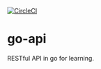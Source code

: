 [![CircleCI](https://circleci.com/gh/xshirade/go-api/tree/master.svg?style=svg)](https://circleci.com/gh/xshirade/go-api/tree/master)

# go-api

RESTful API in go for learning.
